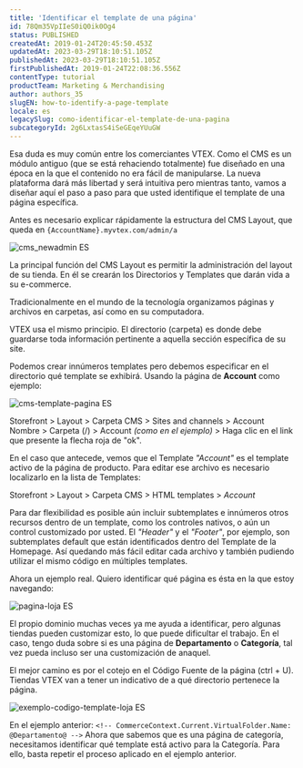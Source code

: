 ```yaml
---
title: 'Identificar el template de una página'
id: 78Qm35VpIIeS0iQ0ik0Og4
status: PUBLISHED
createdAt: 2019-01-24T20:45:50.453Z
updatedAt: 2023-03-29T18:10:51.105Z
publishedAt: 2023-03-29T18:10:51.105Z
firstPublishedAt: 2019-01-24T22:08:36.556Z
contentType: tutorial
productTeam: Marketing & Merchandising
author: authors_35
slugEN: how-to-identify-a-page-template
locale: es
legacySlug: como-identificar-el-template-de-una-pagina
subcategoryId: 2g6LxtasS4iSeGEqeYUuGW
---
```


Esa duda es muy común entre los comerciantes VTEX. Como el CMS es un módulo antiguo (que se está rehaciendo totalmente) fue diseñado en una época en la que el contenido no era fácil de manipularse. La nueva plataforma dará más libertad y será intuitiva pero mientras tanto, vamos a diseñar aquí el paso a paso para que usted identifique el template de una página específica.

Antes es necesario explicar rápidamente la estructura del CMS Layout, que queda en `{AccountName}.myvtex.com/admin/a`

![cms_newadmin ES](https://images.ctfassets.net/alneenqid6w5/3t6uV7zLoAmIyYWSckwgOK/bbbad86f93506d49757da4aef80ce6d6/CMS__newadmin_ES.png)

La principal función del CMS Layout es permitir la administración del layout de su tienda. En él se crearán los Directorios y Templates que darán vida a su e-commerce.

Tradicionalmente en el mundo de la tecnología organizamos páginas y archivos en carpetas, así como en su computadora.

VTEX usa el mismo principio. El directorio (carpeta) es donde debe guardarse toda información pertinente a aquella sección específica de su site.

Podemos crear innúmeros templates pero debemos especificar en el directorio qué template se exhibirá. Usando la página de __Account__ como ejemplo:

![cms-template-pagina ES](https://images.ctfassets.net/alneenqid6w5/3AGqfnX5agco4McoGWOKIW/591aa19d419d552c23c9652cf87b8048/account_CMS_ES.png) 

Storefront > Layout > Carpeta CMS > Sites and channels > Account Nombre > Carpeta (/) > Account *(como en el ejemplo)* > Haga clic en el link que presente la flecha roja de "ok".

En el caso que antecede, vemos que el Template *"Account"* es el template activo de la página de producto. Para editar ese archivo es necesario localizarlo en la lista de Templates:

Storefront > Layout > Carpeta CMS > HTML templates > *Account*

Para dar flexibilidad es posible aún incluir subtemplates e innúmeros otros recursos dentro de un template, como los controles nativos, o aún un control customizado por usted. El *"Header"* y el *"Footer"*, por ejemplo, son subtemplates default que están identificados dentro del Template de la Homepage. Así quedando más fácil editar cada archivo y también pudiendo utilizar el mismo código en múltiples templates.

Ahora un ejemplo real. Quiero identificar qué página es ésta en la que estoy navegando:

![pagina-loja ES](https://images.ctfassets.net/alneenqid6w5/54CZB8Gt1CaY6W0MKG0u0S/df59e087977c87d972f78b4a689971ee/exemplo_loja_em_ES.png)

El propio dominio muchas veces ya me ayuda a identificar, pero algunas tiendas pueden customizar esto, lo que puede dificultar el trabajo. En el caso, tengo duda sobre si es una página de __Departamento__ o __Categoría__, tal vez pueda incluso ser una customización de anaquel.

El mejor camino es por el cotejo en el Código Fuente de la página (ctrl + U). Tiendas VTEX van a tener un indicativo de a qué directorio pertenece la página.

![exemplo-codigo-template-loja ES](https://images.ctfassets.net/alneenqid6w5/7ciwzN1BLOsg0KU46SaWQW/b7dd7f1a16cd6aedf0bb48dc74f45d40/exemplo_loja_em_espanhol_departamento.png)

En el ejemplo anterior: `<!-- CommerceContext.Current.VirtualFolder.Name: @Departamento@ -->`
Ahora que sabemos que es una página de categoría, necesitamos identificar qué template está activo para la Categoría. Para ello, basta repetir el proceso aplicado en el ejemplo anterior.
